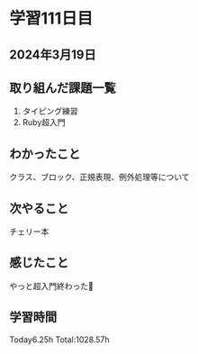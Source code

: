 # 学習111日目
## 2024年3月19日
## 取り組んだ課題一覧
1. タイピング練習
2. Ruby超入門
## わかったこと
クラス、ブロック、正規表現、例外処理等について
## 次やること
チェリー本
## 感じたこと
やっと超入門終わった🙌
## 学習時間
 Today6.25h
 Total:1028.57h
